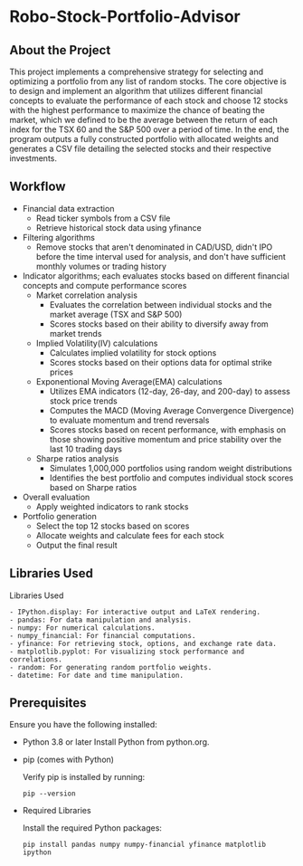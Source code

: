 # Robo-Stock-Portfolio-Advisor
## About the Project
This project implements a comprehensive strategy for selecting and optimizing a portfolio from any list of random stocks. The core objective is to design and implement an algorithm that utilizes different financial concepts to evaluate the performance of each stock and choose 12 stocks with the highest performance to maximize the chance of beating the market, which we defined to be the average between the return of each index for the TSX 60 and the S&P 500 over a period of time. In the end, the program outputs a fully constructed portfolio with allocated weights and generates a CSV file detailing the selected stocks and their respective investments.

## Workflow
- Financial data extraction
  - Read ticker symbols from a CSV file
  - Retrieve historical stock data using yfinance
- Filtering algorithms
  - Remove stocks that aren't denominated in CAD/USD, didn't IPO before the time interval used for analysis, and don't have sufficient monthly volumes or trading history
- Indicator algorithms; each evaluates stocks based on different financial concepts and compute performance scores
  - Market correlation analysis
    - Evaluates the correlation between individual stocks and the market average (TSX and S&P 500)
    - Scores stocks based on their ability to diversify away from market trends
  - Implied Volatility(IV) calculations
    - Calculates implied volatility for stock options
    - Scores stocks based on their options data for optimal strike prices
  - Exponentional Moving Average(EMA) calculations
    - Utilizes EMA indicators (12-day, 26-day, and 200-day) to assess stock price trends
    - Computes the MACD (Moving Average Convergence Divergence) to evaluate momentum and trend reversals
    - Scores stocks based on recent performance, with emphasis on those showing positive momentum and price stability over the last 10 trading days
  - Sharpe ratios analysis
    - Simulates 1,000,000 portfolios using random weight distributions
    - Identifies the best portfolio and computes individual stock scores based on Sharpe ratios
- Overall evaluation
  - Apply weighted indicators to rank stocks
- Portfolio generation
  - Select the top 12 stocks based on scores
  - Allocate weights and calculate fees for each stock
  - Output the final result

## Libraries Used
Libraries Used

    - IPython.display: For interactive output and LaTeX rendering.
    - pandas: For data manipulation and analysis.
    - numpy: For numerical calculations.
    - numpy_financial: For financial computations.
    - yfinance: For retrieving stock, options, and exchange rate data.
    - matplotlib.pyplot: For visualizing stock performance and correlations.
    - random: For generating random portfolio weights.
    - datetime: For date and time manipulation.
    
## Prerequisites
Ensure you have the following installed:
- Python 3.8 or later
  Install Python from python.org.
- pip (comes with Python)

  Verify pip is installed by running:

      pip --version
- Required Libraries

  Install the required Python packages:

      pip install pandas numpy numpy-financial yfinance matplotlib ipython
